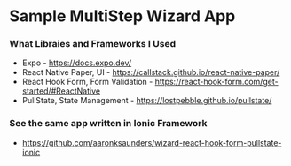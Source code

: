 # Sample MultiStep Wizard App

### What Libraies and Frameworks I Used
- Expo - https://docs.expo.dev/
- React Native Paper, UI - https://callstack.github.io/react-native-paper/
- React Hook Form, Form Validation - https://react-hook-form.com/get-started/#ReactNative
- PullState, State Management - https://lostpebble.github.io/pullstate/


### See the same app written in Ionic Framework
- https://github.com/aaronksaunders/wizard-react-hook-form-pullstate-ionic